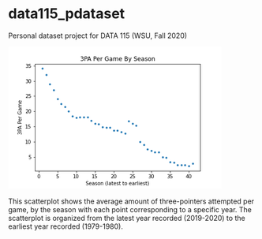 # data115_pdataset
Personal dataset project for DATA 115 (WSU, Fall 2020)

![3PA per season visualization](https://github.com/jeanwoo/data115_pdataset/blob/master/3PA_visual.png?raw=true)

This scatterplot shows the average amount of three-pointers attempted per game, by the season with each point corresponding to a specific year. The scatterplot is organized from the latest year recorded (2019-2020) to the earliest year recorded (1979-1980).
